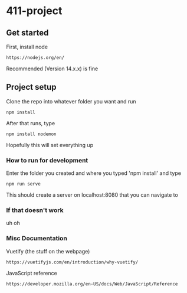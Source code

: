 # 411-project

## Get started
First, install node 
```
https://nodejs.org/en/
```
Recommended (Version 14.x.x) is fine

## Project setup
Clone the repo into whatever folder you want and run
```
npm install
```

After that runs, type
```
npm install nodemon
```

Hopefully this will set everything up

### How to run for development
Enter the folder you created and where you typed 'npm install' and type
```
npm run serve
```
This should create a server on localhost:8080 that you can navigate to

### If that doesn't work
uh oh

### Misc Documentation
Vuetify (the stuff on the webpage)
```
https://vuetifyjs.com/en/introduction/why-vuetify/
```

JavaScript reference
```
https://developer.mozilla.org/en-US/docs/Web/JavaScript/Reference
```
